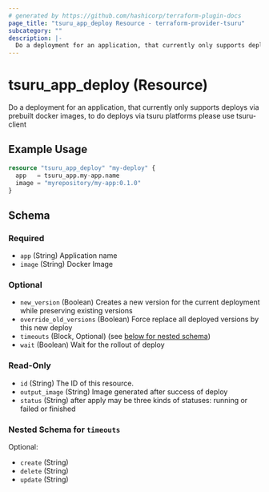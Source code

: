 ```yaml
---
# generated by https://github.com/hashicorp/terraform-plugin-docs
page_title: "tsuru_app_deploy Resource - terraform-provider-tsuru"
subcategory: ""
description: |-
  Do a deployment for an application, that currently only supports deploys via prebuilt docker images, to do deploys via tsuru platforms please use tsuru-client
---
```


# tsuru_app_deploy (Resource)

Do a deployment for an application, that currently only supports deploys via prebuilt docker images, to do deploys via tsuru platforms please use tsuru-client

## Example Usage

```terraform
resource "tsuru_app_deploy" "my-deploy" {
  app   = tsuru_app.my-app.name
  image = "myrepository/my-app:0.1.0"
}
```

<!-- schema generated by tfplugindocs -->
## Schema

### Required

- `app` (String) Application name
- `image` (String) Docker Image

### Optional

- `new_version` (Boolean) Creates a new version for the current deployment while preserving existing versions
- `override_old_versions` (Boolean) Force replace all deployed versions by this new deploy
- `timeouts` (Block, Optional) (see [below for nested schema](#nestedblock--timeouts))
- `wait` (Boolean) Wait for the rollout of deploy

### Read-Only

- `id` (String) The ID of this resource.
- `output_image` (String) Image generated after success of deploy
- `status` (String) after apply may be three kinds of statuses: running or failed or finished

<a id="nestedblock--timeouts"></a>
### Nested Schema for `timeouts`

Optional:

- `create` (String)
- `delete` (String)
- `update` (String)



